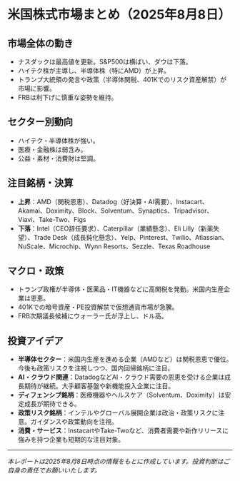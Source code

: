 # 米国株式市場まとめ（2025年8月8日）

## 市場全体の動き
- ナスダックは最高値を更新。S&P500は横ばい、ダウは下落。
- ハイテク株が主導し、半導体株（特にAMD）が上昇。
- トランプ大統領の発言や政策（半導体関税、401Kでのリスク資産解禁）が市場に影響。
- FRBは利下げに慎重な姿勢を維持。

## セクター別動向
- ハイテク・半導体株が強い。
- 医療・金融株は弱含み。
- 公益・素材・消費財は堅調。

## 注目銘柄・決算
- **上昇**：AMD（関税恩恵）、Datadog（好決算・AI需要）、Instacart、Akamai、Doximity、Block、Solventum、Synaptics、Tripadvisor、Viavi、Take-Two、Figs
- **下落**：Intel（CEO辞任要求）、Caterpillar（業績懸念）、Eli Lilly（新薬失望）、Trade Desk（成長鈍化懸念）、Yelp、Pinterest、Twilio、Atlassian、NuScale、Microchip、Wynn Resorts、Sezzle、Texas Roadhouse

## マクロ・政策
- トランプ政権が半導体・医薬品・IT機器などに高関税を発動。米国内生産企業は恩恵。
- 401Kでの暗号資産・PE投資解禁で仮想通貨市場が急騰。
- FRB次期議長候補にウォーラー氏が浮上し、ドル高。

## 投資アイデア
- **半導体セクター**：米国内生産を進める企業（AMDなど）は関税恩恵で優位。今後も政策リスクを注視しつつ、国内回帰銘柄に注目。
- **AI・クラウド関連**：DatadogなどAI・クラウド需要の恩恵を受ける企業は成長期待が継続。大手顧客基盤や新機能投入企業に注目。
- **ディフェンシブ銘柄**：医療機器やヘルスケア（Solventum、Doximity）は安定成長が期待できる。
- **政策リスク銘柄**：インテルやグローバル展開企業は政治・政策リスクに注意。ガイダンスや政策動向を注視。
- **消費・サービス**：InstacartやTake-Twoなど、消費者需要や新作リリースに強みを持つ企業も短期的な注目対象。

---

*本レポートは2025年8月8日時点の情報をもとに作成しています。投資判断はご自身の責任でお願いいたします。*
